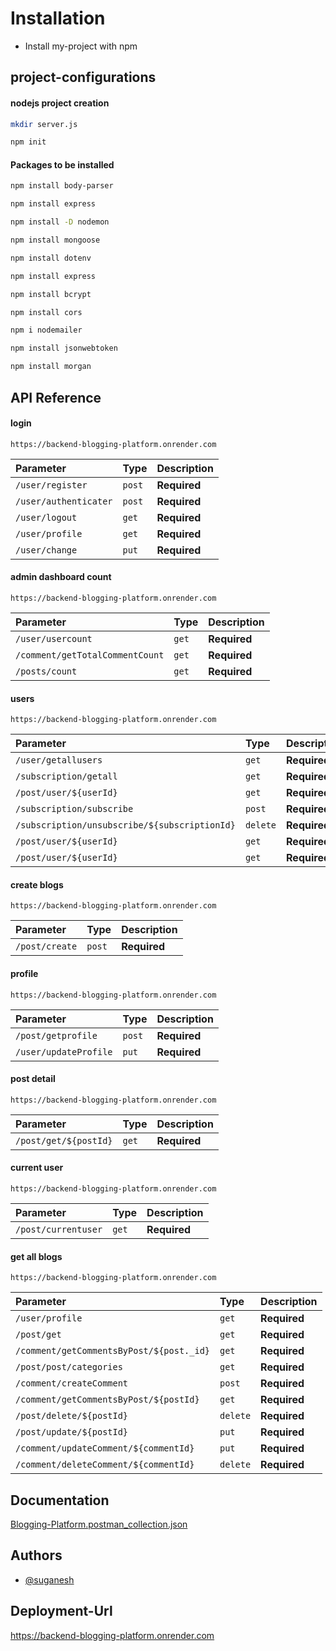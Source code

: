 





# Installation

- Install my-project with npm

## project-configurations

#### nodejs project creation

```bash
mkdir server.js

```
```bash
npm init

```

#### Packages to be installed

```bash
npm install body-parser
```
```bash
npm install express
```
```bash
npm install -D nodemon
```
```bash
npm install mongoose
```
```bash
npm install dotenv
```
```bash
npm install express
```
```bash
npm install bcrypt

```
```bash
npm install cors
```
```bash
npm i nodemailer
```
```bash
npm install jsonwebtoken
```
```bash
npm install morgan
```


## API Reference

#### login 

```http
https://backend-blogging-platform.onrender.com
```

| Parameter | Type     | Description                |
| :-------- | :------- | :------------------------- |
| `/user/register` | `post` | **Required** |
| `/user/authenticater` | `post` | **Required**|
| `/user/logout` | `get` | **Required** |
| `/user/profile` | `get` | **Required** |
| `/user/change` | `put` | **Required** |

#### admin dashboard count  

```http
https://backend-blogging-platform.onrender.com
```

| Parameter | Type     | Description                |
| :-------- | :------- | :------------------------- |
| `/user/usercount` | `get` | **Required** |
| `/comment/getTotalCommentCount` | `get` | **Required**|
| `/posts/count` | `get` | **Required** |

#### users 

```http
https://backend-blogging-platform.onrender.com
```

| Parameter | Type     | Description                |
| :-------- | :------- | :------------------------- |
| `/user/getallusers` | `get` | **Required** |
| `/subscription/getall` | `get` | **Required**|
| `/post/user/${userId}` | `get` | **Required** |
| `/subscription/subscribe` | `post` | **Required** |
| `/subscription/unsubscribe/${subscriptionId}` | `delete` | **Required** |
| `/post/user/${userId}` | `get` | **Required** |
| `/post/user/${userId}` | `get` | **Required** |

#### create blogs

```http
https://backend-blogging-platform.onrender.com
```

| Parameter | Type     | Description                |
| :-------- | :------- | :------------------------- |
| `/post/create` | `post` | **Required** |

#### profile

```http
https://backend-blogging-platform.onrender.com
```

| Parameter | Type     | Description                |
| :-------- | :------- | :------------------------- |
| `/post/getprofile` | `post` | **Required** |
| `/user/updateProfile` | `put` | **Required** |

#### post detail

```http
https://backend-blogging-platform.onrender.com
```

| Parameter | Type     | Description                |
| :-------- | :------- | :------------------------- |
| `/post/get/${postId}` | `get` | **Required** |

#### current user

```http
https://backend-blogging-platform.onrender.com
```

| Parameter | Type     | Description                |
| :-------- | :------- | :------------------------- |
| `/post/currentuser` | `get` | **Required** |

#### get all blogs

```http
https://backend-blogging-platform.onrender.com
```

| Parameter | Type     | Description                |
| :-------- | :------- | :------------------------- |
| `/user/profile` | `get` | **Required** |
| `/post/get` | `get` | **Required** |
| `/comment/getCommentsByPost/${post._id}` | `get` | **Required** |
| `/post/post/categories` | `get` | **Required** |
| `/comment/createComment` | `post` | **Required** |
| `/comment/getCommentsByPost/${postId}` | `get` | **Required** |
| `/post/delete/${postId}` | `delete` | **Required** |
| `/post/update/${postId}` | `put` | **Required** |
| `/comment/updateComment/${commentId}` | `put` | **Required** |
| `/comment/deleteComment/${commentId}` | `delete` | **Required** |










## Documentation

[Blogging-Platform.postman_collection.json](https://github.com/user-attachments/files/18747587/Blogging-Platform.postman_collection.json)



## Authors

- [@suganesh](https://github.com/sugu2344)


## Deployment-Url

https://backend-blogging-platform.onrender.com



